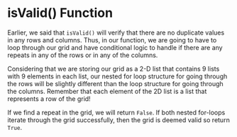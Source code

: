 <!--title={isValid()}-->

<!--badges={Algorithmns:18}-->

<!--concepts{Indexing 2D Lists, For Loops}-->

# isValid() Function

Earlier, we said that `isValid()` will verify that there are no duplicate values in any rows and columns. Thus, in our function, we are going to have to loop through our grid and have conditional logic to handle if there are any repeats in any of the rows or in any of the columns. 

Considering that we are storing our grid as a 2-D list that contains 9 lists with 9 elements in each list, our nested for loop structure for going through the rows will be slightly different than the loop structure for going through the columns. Remember that each element of the 2D list is a list that represents a row of the grid!

If we find a repeat in the grid, we will return `False`. If both nested for-loops iterate through the grid successfully, then the grid is deemed valid so return `True`.